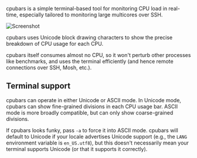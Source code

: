 cpubars is a simple terminal-based tool for monitoring CPU load in
real-time, especially tailored to monitoring large multicores over
SSH.

![Screenshot](/../screenshots/80.png)

cpubars uses Unicode block drawing characters to show the precise
breakdown of CPU usage for each CPU.

cpubars itself consumes almost no CPU, so it won't perturb other
processes like benchmarks, and uses the terminal efficiently (and
hence remote connections over SSH, Mosh, etc.).


Terminal support
----------------

cpubars can operate in either Unicode or ASCII mode.  In Unicode mode,
cpubars can show fine-grained divisions in each CPU usage bar.  ASCII
mode is more broadly compatible, but can only show coarse-grained
divisions.

If cpubars looks funky, pass `-a` to force it into ASCII mode.
cpubars will default to Unicode if your locale advertises Unicode
support (e.g., the `LANG` environment variable is `en_US.utf8`), but
this doesn't necessarily mean your terminal supports Unicode (or that
it supports it correctly).
